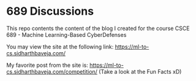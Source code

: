 # 689 Discussions

This repo contents the content of the blog I created for the course CSCE 689 - Machine Learning-Based CyberDefenses

You may view the site at the following link: https://ml-to-cs.sidharthbaveja.com/

My favorite post from the site is: https://ml-to-cs.sidharthbaveja.com/competition/ (Take a look at the Fun Facts xD) 
